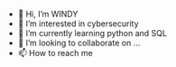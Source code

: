 - 👋 Hi, I’m WINDY
- 👀 I’m interested in cybersecurity
- 🌱 I’m currently learning python and SQL
- 💞️ I’m looking to collaborate on ...
- 📫 How to reach me 

<!---
WINDY2101/WINDY2101 is a ✨ special ✨ repository because its `README.md` (this file) appears on your GitHub profile.
You can click the Preview link to take a look at your changes.
--->
